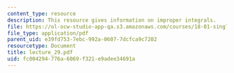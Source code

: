 ```yaml
---
content_type: resource
description: This resource gives information on improper integrals.
file: https://ol-ocw-studio-app-qa.s3.amazonaws.com/courses/18-01-single-variable-calculus-fall-2005/fc004294776a6069f321e9adee34691a_lecture_29.pdf
file_type: application/pdf
parent_uid: e39fd753-7ebc-992a-0607-7dcfca9c7202
resourcetype: Document
title: lecture_29.pdf
uid: fc004294-776a-6069-f321-e9adee34691a
---
```


